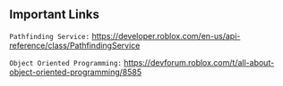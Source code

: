 ## Important Links

`Pathfinding Service:` https://developer.roblox.com/en-us/api-reference/class/PathfindingService

`Object Oriented Programming:` https://devforum.roblox.com/t/all-about-object-oriented-programming/8585
